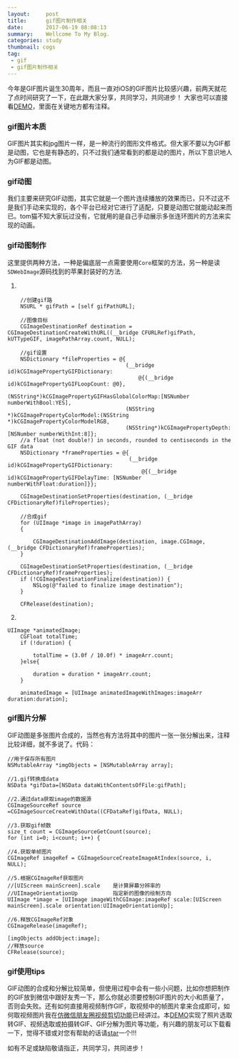 ```yaml
---
layout:     post
title:      gif图片制作相关
date:       2017-06-19 08:08:13
summary:    Wellcome To My Blog.
categories: study
thumbnail: cogs
tag:
 - gif
 - gif图片制作相关
---
```


今年是GIF图片诞生30周年，而且一直对iOS的GIF图片比较感兴趣，前两天就花了点时间研究了一下，在此跟大家分享，共同学习，共同进步！
大家也可以直接看[DEMO](https://github.com/JoshPellTan/TJGifMaker)，里面在关键地方都有注释。

### gif图片本质
GIF图片其实和jpg图片一样，是一种流行的图形文件格式。但大家不要以为GIF都是动图，它也是有静态的，只不过我们通常看到的都是动的图片，所以下意识地人为GIF都是动图。

### gif动图
我们主要来研究GIF动图，其实它就是一个图片连续播放的效果而已，只不过这不是我们手动来实现的，各个平台已经对它进行了适配，只要是动图它就能动起来而已。tom猫不知大家玩过没有，它就用的是自己手动展示多张连环图片的方法来实现的动画。

### gif动图制作

这里提供两种方法，一种是偏底层一点需要使用```Core```框架的方法，另一种是读```SDWebImage```源码找到的苹果封装好的方法.

1.
	
	    //创建gif路
	    NSURL * gifPath = [self gifPathURL];
	
	    //图像目标
	    CGImageDestinationRef destination = CGImageDestinationCreateWithURL((__bridge CFURLRef)gifPath, kUTTypeGIF, imagePathArray.count, NULL);
	    
	    //gif设置
	    NSDictionary *fileProperties = @{
	                                     (__bridge id)kCGImagePropertyGIFDictionary:
	                                         @{(__bridge id)kCGImagePropertyGIFLoopCount: @0},
	                                     (NSString*)kCGImagePropertyGIFHasGlobalColorMap:[NSNumber numberWithBool:YES],
	                                     (NSString *)kCGImagePropertyColorModel:(NSString *)kCGImagePropertyColorModelRGB,
	                                     (NSString*)kCGImagePropertyDepth:[NSNumber numberWithInt:8]};
	    //a float (not double!) in seconds, rounded to centiseconds in the GIF data
	    NSDictionary *frameProperties = @{
	                                      (__bridge id)kCGImagePropertyGIFDictionary:
	                                          @{(__bridge id)kCGImagePropertyGIFDelayTime: [NSNumber numberWithFloat:duration]}};
	    
	    CGImageDestinationSetProperties(destination, (__bridge CFDictionaryRef)fileProperties);
	    
	    //合成gif
	    for (UIImage *image in imagePathArray)
	    {
	
	        CGImageDestinationAddImage(destination, image.CGImage, (__bridge CFDictionaryRef)frameProperties);
	    }
	    
	    CGImageDestinationSetProperties(destination, (__bridge CFDictionaryRef)frameProperties);
	    if (!CGImageDestinationFinalize(destination)) {
	        NSLog(@"failed to finalize image destination");
	    }
	    
	    CFRelease(destination);
	    
2.

	UIImage *animatedImage;
	    CGFloat totalTime;
	    if (!duration) {
	        
	        totalTime = (3.0f / 10.0f) * imageArr.count;
	    }else{
	     
	        duration = duration * imageArr.count;
	    }
	    
	    animatedImage = [UIImage animatedImageWithImages:imageArr duration:duration];
	    
### gif图片分解
GIF动图是多张图片合成的，当然也有方法将其中的图片一张一张分解出来，注释比较详细，就不多说了。代码：

    //用于保存所有图片
    NSMutableArray *imgObjects = [NSMutableArray array];
    
    //1.gif转换成data
    NSData *gifData=[NSData dataWithContentsOfFile:gifPath];
    
    //2.通过data获取image的数据源
    CGImageSourceRef source =CGImageSourceCreateWithData((CFDataRef)gifData, NULL);
    
    //3.获取gif帧数
    size_t count = CGImageSourceGetCount(source);
	for (int i=0; i<count; i++) {
        
    //4.获取单帧图片
    CGImageRef imageRef = CGImageSourceCreateImageAtIndex(source, i, NULL);
        
    //5.根据CGImageRef获取图片
    //[UIScreen mainScreen].scale    是计算屏幕分辨率的
    //UIImageOrientationUp           指定新的图像的绘制方向
    UIImage *image = [UIImage imageWithCGImage:imageRef scale:[UIScreen mainScreen].scale orientation:UIImageOrientationUp];
        
    //6.释放CGImageRef对象
    CGImageRelease(imageRef);
    
    [imgObjects addObject:image];
    //释放source
    CFRelease(source);
	    
### gif使用tips

GIF动图的合成和分解比较简单，但使用过程中会有一些小问题，比如你想把制作的GIF放到微信中跟好友秀一下，那么你就必须要控制GIF图片的大小和质量了，否则会失败。还有如何直接用视频制作GIF，取视频中的帧图片拿来合成即可，如何取视频图片我在[仿微信朋友圈视频剪切功能](https://joshpelltan.github.io/2017/03/仿微信朋友圈视频剪切功能/)已经讲过。本[DEMO](https://github.com/JoshPellTan/TJGifMaker)实现了照片选取转GIF、视频选取或拍摄转GIF、GIF分解为图片等功能，有兴趣的朋友可以下载看一下，觉得不错或对您有帮助的话请[star](https://joshpelltan.github.io/2017/03/仿微信朋友圈视频剪切功能/)一个!!!

如有不足或缺陷敬请指正，共同学习，共同进步！



